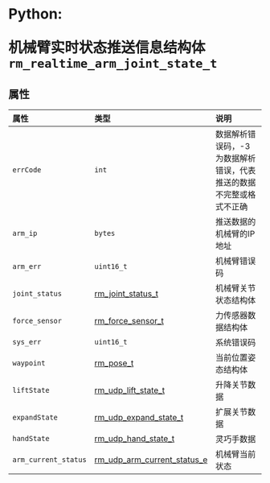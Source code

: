 # <p class="hidden">Python: </p>机械臂实时状态推送信息结构体`rm_realtime_arm_joint_state_t`

## 属性

|  属性  |  类型  |  说明  |
| :--- | :--- | :--- |
| `errCode`     | `int`     | 数据解析错误码，-3为数据解析错误，代表推送的数据不完整或格式不正确 |
| `arm_ip`      | `bytes`   | 推送数据的机械臂的IP地址                   |
| `arm_err`     | `uint16_t`        | 机械臂错误码                                |
| `joint_status`| [rm_joint_status_t](../struct/rm_joint_status_t)    | 机械臂关节状态结构体 |
| `force_sensor`| [rm_force_sensor_t](../struct/rm_force_sensor_t)    | 力传感器数据结构体  |
| `sys_err`     | `uint16_t`         | 系统错误码                                 |
| `waypoint`    | [rm_pose_t](../struct/pose)       | 当前位置姿态结构体     |
| `liftState`    | [rm_udp_lift_state_t](../struct/udpLiftState)       | 升降关节数据     |
| `expandState`    | [rm_udp_expand_state_t](../struct/udpExpandState)       | 扩展关节数据     |
| `handState`    | [rm_udp_hand_state_t](../struct/udpHandState)       | 灵巧手数据     |
| `arm_current_status`    | [rm_udp_arm_current_status_e](../type/typeList)       | 机械臂当前状态     |
